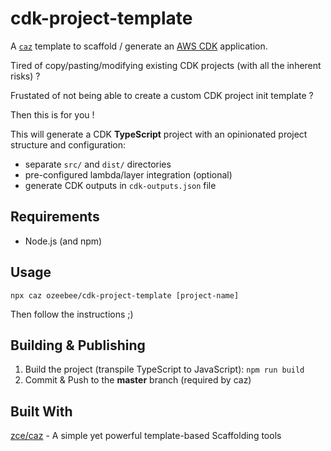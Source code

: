 cdk-project-template
====================

A [`caz`](https://github.com/zce/caz) template to scaffold / generate an [AWS CDK](https://docs.aws.amazon.com/cdk/v2/guide/home.html) application.

Tired of copy/pasting/modifying existing CDK projects (with all the inherent risks) ?

Frustated of not being able to create a custom CDK project init template ?

Then this is for you !

This will generate a CDK **TypeScript** project with an opinionated project structure and configuration:
- separate `src/` and `dist/` directories
- pre-configured lambda/layer integration (optional)
- generate CDK outputs in `cdk-outputs.json` file

## Requirements

- Node.js (and npm)

## Usage

```
npx caz ozeebee/cdk-project-template [project-name]
```

Then follow the instructions ;)

## Building & Publishing

1. Build the project (transpile TypeScript to JavaScript): `npm run build`
2. Commit & Push to the **master** branch (required by caz)

## Built With

[zce/caz](https://github.com/zce/caz) - A simple yet powerful template-based Scaffolding tools
